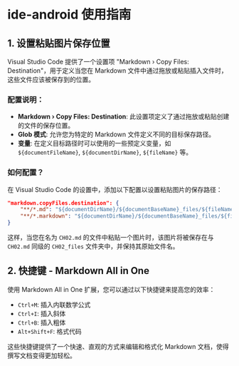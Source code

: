# ide-android 使用指南

## 1. 设置粘贴图片保存位置

Visual Studio Code 提供了一个设置项 "Markdown › Copy Files: Destination"，用于定义当您在 Markdown 文件中通过拖放或粘贴插入文件时，这些文件应该被保存到的位置。

### 配置说明：

- **Markdown › Copy Files: Destination**: 此设置项定义了通过拖放或粘贴创建的文件的保存位置。
- **Glob 模式**: 允许您为特定的 Markdown 文件定义不同的目标保存路径。
- **变量**: 在定义目标路径时可以使用的一些预定义变量，如 `${documentFileName}`, `${documentDirName}`, `${fileName}` 等。

### 如何配置？

在 Visual Studio Code 的设置中，添加以下配置以设置粘贴图片的保存路径：

```json
"markdown.copyFiles.destination": {
    "**/*.md": "${documentDirName}/${documentBaseName}_files/${fileName}",
    "**/*.markdown": "${documentDirName}/${documentBaseName}_files/${fileName}"
}
```

这样，当您在名为 `CH02.md` 的文件中粘贴一个图片时，该图片将被保存在与 `CH02.md` 同级的 `CH02_files` 文件夹中，并保持其原始文件名。

## 2. 快捷键 - Markdown All in One

使用 Markdown All in One 扩展，您可以通过以下快捷键来提高您的效率：

- `Ctrl+M`: 插入内联数学公式
- `Ctrl+I`: 插入斜体
- `Ctrl+B`: 插入粗体
- `Alt+Shift+F`: 格式代码

这些快捷键提供了一个快速、直观的方式来编辑和格式化 Markdown 文档，使得撰写文档变得更加轻松。